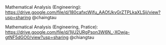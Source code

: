 Mathematical Analysis (Engineering): https://drive.google.com/file/d/180cafxcWjfu_AAOfJkvGrZTPLkaXLSij/view?usp=sharing   @chaingtau

Mathematical Analysis (Engineering, Pratice): https://drive.google.com/file/d/1ljU2URgPson3W6N_-XOwja-gtNF5dGO0/view?usp=sharing   @chiangtau
